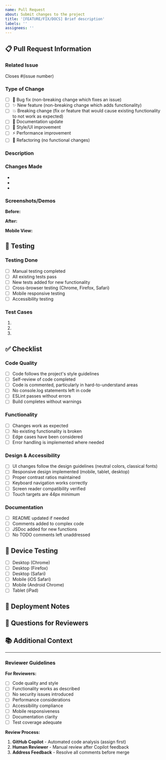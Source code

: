 ```yaml
---
name: Pull Request
about: Submit changes to the project
title: '[FEATURE/FIX/DOCS] Brief description'
labels: ''
assignees: ''
---
```


## 📋 Pull Request Information

### Related Issue
Closes #(issue number)

### Type of Change
- [ ] 🐛 Bug fix (non-breaking change which fixes an issue)
- [ ] ✨ New feature (non-breaking change which adds functionality)
- [ ] 💥 Breaking change (fix or feature that would cause existing functionality to not work as expected)
- [ ] 📝 Documentation update
- [ ] 🎨 Style/UI improvement
- [ ] ⚡ Performance improvement
- [ ] 🔧 Refactoring (no functional changes)

### Description
<!-- Provide a clear and concise description of what this PR does -->

### Changes Made
<!-- List the specific changes made in bullet points -->
- 
- 
- 

### Screenshots/Demos
<!-- For UI changes, please include before/after screenshots or a demo -->

**Before:**
<!-- Screenshot or description of current state -->

**After:**
<!-- Screenshot or description of new state -->

**Mobile View:**
<!-- Include mobile screenshots if applicable -->

## 🧪 Testing

### Testing Done
- [ ] Manual testing completed
- [ ] All existing tests pass
- [ ] New tests added for new functionality
- [ ] Cross-browser testing (Chrome, Firefox, Safari)
- [ ] Mobile responsive testing
- [ ] Accessibility testing

### Test Cases
<!-- Describe the test cases you've covered -->
1. 
2. 
3. 

## ✅ Checklist

### Code Quality
- [ ] Code follows the project's style guidelines
- [ ] Self-review of code completed
- [ ] Code is commented, particularly in hard-to-understand areas
- [ ] No console.log statements left in code
- [ ] ESLint passes without errors
- [ ] Build completes without warnings

### Functionality
- [ ] Changes work as expected
- [ ] No existing functionality is broken
- [ ] Edge cases have been considered
- [ ] Error handling is implemented where needed

### Design & Accessibility
- [ ] UI changes follow the design guidelines (neutral colors, classical fonts)
- [ ] Responsive design implemented (mobile, tablet, desktop)
- [ ] Proper contrast ratios maintained
- [ ] Keyboard navigation works correctly
- [ ] Screen reader compatibility verified
- [ ] Touch targets are 44px minimum

### Documentation
- [ ] README updated if needed
- [ ] Comments added to complex code
- [ ] JSDoc added for new functions
- [ ] No TODO comments left unaddressed

## 📱 Device Testing

- [ ] Desktop (Chrome)
- [ ] Desktop (Firefox)
- [ ] Desktop (Safari)
- [ ] Mobile (iOS Safari)
- [ ] Mobile (Android Chrome)
- [ ] Tablet (iPad)

## 🔄 Deployment Notes
<!-- Any special notes for deployment or configuration -->

## 🤔 Questions for Reviewers
<!-- Any specific areas you'd like reviewers to focus on -->

## 📚 Additional Context
<!-- Add any other context about the pull request here -->

---

### Reviewer Guidelines

**For Reviewers:**
- [ ] Code quality and style
- [ ] Functionality works as described
- [ ] No security issues introduced
- [ ] Performance considerations
- [ ] Accessibility compliance
- [ ] Mobile responsiveness
- [ ] Documentation clarity
- [ ] Test coverage adequate

**Review Process:**
1. **GitHub Copilot** - Automated code analysis (assign first)
2. **Human Reviewer** - Manual review after Copilot feedback
3. **Address Feedback** - Resolve all comments before merge
